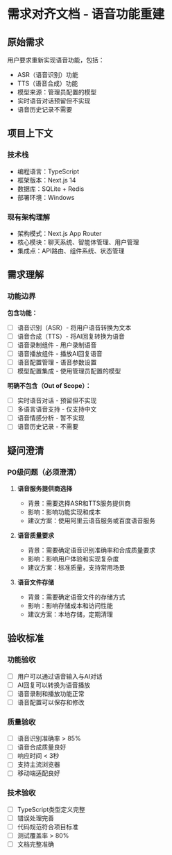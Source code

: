 # 需求对齐文档 - 语音功能重建

## 原始需求

用户要求重新实现语音功能，包括：

- ASR（语音识别）功能
- TTS（语音合成）功能
- 模型来源：管理员配置的模型
- 实时语音对话预留但不实现
- 语音历史记录不需要

## 项目上下文

### 技术栈

- 编程语言：TypeScript
- 框架版本：Next.js 14
- 数据库：SQLite + Redis
- 部署环境：Windows

### 现有架构理解

- 架构模式：Next.js App Router
- 核心模块：聊天系统、智能体管理、用户管理
- 集成点：API路由、组件系统、状态管理

## 需求理解

### 功能边界

**包含功能：**

- [ ] 语音识别（ASR）- 将用户语音转换为文本
- [ ] 语音合成（TTS）- 将AI回复转换为语音
- [ ] 语音录制组件 - 用户录制语音
- [ ] 语音播放组件 - 播放AI回复语音
- [ ] 语音配置管理 - 语音参数设置
- [ ] 模型配置集成 - 使用管理员配置的模型

**明确不包含（Out of Scope）：**

- [ ] 实时语音对话 - 预留但不实现
- [ ] 多语言语音支持 - 仅支持中文
- [ ] 语音情感分析 - 暂不实现
- [ ] 语音历史记录 - 不需要

## 疑问澄清

### P0级问题（必须澄清）

1. **语音服务提供商选择**
   - 背景：需要选择ASR和TTS服务提供商
   - 影响：影响功能实现和成本
   - 建议方案：使用阿里云语音服务或百度语音服务

2. **语音质量要求**
   - 背景：需要确定语音识别准确率和合成质量要求
   - 影响：影响用户体验和实现复杂度
   - 建议方案：标准质量，支持常用场景

3. **语音文件存储**
   - 背景：需要确定语音文件的存储方式
   - 影响：影响存储成本和访问性能
   - 建议方案：本地存储，定期清理

## 验收标准

### 功能验收

- [ ] 用户可以通过语音输入与AI对话
- [ ] AI回复可以转换为语音播放
- [ ] 语音录制和播放功能正常
- [ ] 语音配置可以保存和修改

### 质量验收

- [ ] 语音识别准确率 > 85%
- [ ] 语音合成质量良好
- [ ] 响应时间 < 3秒
- [ ] 支持主流浏览器
- [ ] 移动端适配良好

### 技术验收

- [ ] TypeScript类型定义完整
- [ ] 错误处理完善
- [ ] 代码规范符合项目标准
- [ ] 测试覆盖率 > 80%
- [ ] 文档完整准确
